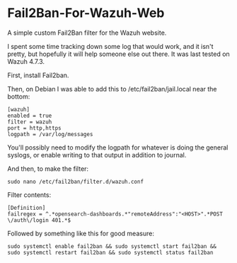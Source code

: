# Fail2Ban-For-Wazuh-Web
A simple custom Fail2Ban filter for the Wazuh website.

I spent some time tracking down some log that would work, and it isn't pretty, but hopefully it will help someone else out there.  It was last tested on Wazuh 4.7.3.

First, install Fail2ban.

Then, on Debian I was able to add this to /etc/fail2ban/jail.local near the bottom:
```
[wazuh]
enabled	= true
filter = wazuh
port = http,https
logpath = /var/log/messages
```
You'll possibly need to modify the logpath for whatever is doing the general syslogs, or enable writing to that output in addition to journal.

And then, to make the filter:
```
sudo nano /etc/fail2ban/filter.d/wazuh.conf
```

Filter contents:
```
[Definition]
failregex = ^.*opensearch-dashboards.*"remoteAddress":"<HOST>".*POST \/auth\/login 401.*$
```

Followed by something like this for good measure:
```
sudo systemctl enable fail2ban && sudo systemctl start fail2ban && sudo systemctl restart fail2ban && sudo systemctl status fail2ban
```
